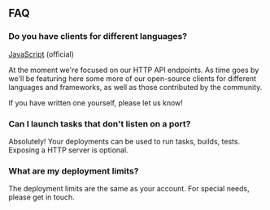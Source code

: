 ## FAQ

### Do you have clients for different languages?

[JavaScript](https://github.com/zeit/now-client) (official)

At the moment we're focused on our HTTP API endpoints. As time goes by we'll be
featuring here some more of our open-source clients for different languages and
frameworks, as well as those contributed by the community.

If you have written one yourself, please let us know!

### Can I launch tasks that don't listen on a port?

Absolutely! Your deployments can be used to run tasks, builds, tests. Exposing a
HTTP server is optional.

### What are my deployment limits?

The deployment limits are the same as your account. For special needs, please
get in touch.
